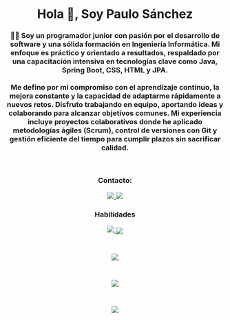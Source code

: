 <h1 align="center">Hola 👋, Soy Paulo Sánchez</h1>
<h3 align="center">👨‍💻 Soy un programador junior con pasión por el desarrollo de software y una sólida formación en Ingeniería Informática. Mi enfoque es práctico y orientado a resultados, respaldado por una capacitación intensiva en tecnologías clave como Java, Spring Boot, CSS, HTML y JPA. <br> <br> Me defino por mi compromiso con el aprendizaje continuo, la mejora constante y la capacidad de adaptarme rápidamente a nuevos retos. Disfruto trabajando en equipo, aportando ideas y colaborando para alcanzar objetivos comunes. Mi experiencia incluye proyectos colaborativos donde he aplicado metodologías ágiles (Scrum), control de versiones con Git y gestión eficiente del tiempo para cumplir plazos sin sacrificar calidad.</h3>
<br>

<h3 align="center">Contacto:</h3>
<p align="center">
  <a href="https://www.linkedin.com/in/paulosanchezh/">
    <img src="https://skillicons.dev/icons?i=linkedin" />
  </a>
  <a href="mailto:paulosanchez.dev@gmail.com">
    <img src="https://skillicons.dev/icons?i=gmail" />
  </a>
</p>
<h3 align="center">Habilidades</h3>
<p align="center">
  <a href="https://skillicons.dev">
    <img src="https://skillicons.dev/icons?i=css,html,java,js,spring,postgres,mysql,docker,github,git" />
    <picture>
      <source
        srcset="https://skillicons.dev/icons?i=css,html,java,js,spring,postgres,mysql,docker,github,git"
        media="(prefers-color-scheme: dark)"
      />
      <source
        srcset="https://skillicons.dev/icons?i=css,html,java,js,spring,postgres,mysql,docker,github,git"
        media="(prefers-color-scheme: light), (prefers-color-scheme: no-preference)"
      />
      <img align="center" src="https://skillicons.dev/icons?i=css,html,java,js,spring,postgres,mysql,docker,github,git&theme=ligth" />
    </picture>
  </a>
</p>
<br>
<p align="center">
<picture>
  <source
    srcset="https://github-readme-streak-stats.herokuapp.com/?user=paulosanchezh&theme=vue-dark&hide_border=false&card_width=450"
    media="(prefers-color-scheme: dark)"
  />
  <source
    srcset="https://github-readme-streak-stats.herokuapp.com/?user=paulosanchezh&theme=vue&hide_border=false&card_width=450"
    media="(prefers-color-scheme: light), (prefers-color-scheme: no-preference)"
  />
  <img align="center" src="https://github-readme-streak-stats.herokuapp.com/?user=paulosanchezh&theme=dark&hide_border=false&card_width=450" />
</picture>
</p>
<br>
<p align="center">
<picture>
  <source
    srcset="https://github-readme-stats.vercel.app/api?username=paulosanchezh&theme=vue-dark&rank_icon=github"
    media="(prefers-color-scheme: dark)"
  />
  <source
    srcset="https://github-readme-stats.vercel.app/api?username=paulosanchezh&theme=vue&rank_icon=github"
    media="(prefers-color-scheme: light), (prefers-color-scheme: no-preference)"
  />
  <img align="center" src="https://github-readme-stats.vercel.app/api?username=paulosanchezh&theme=vue&rank_icon=github" />
</picture>
</p>
<br>
<p align="center">
<picture>
  <source
    srcset="https://github-readme-stats.vercel.app/api/top-langs/?username=paulosanchezh&theme=vue-dark&show_icons=true&hide_border=false&layout=compact&card_width=450"
    media="(prefers-color-scheme: dark)"
  />
  <source
    srcset="https://github-readme-stats.vercel.app/api/top-langs/?username=paulosanchezh&theme=vue&show_icons=true&hide_border=false&layout=compact&card_width=450"
    media="(prefers-color-scheme: light), (prefers-color-scheme: no-preference)"
  />
  <img align="center" src="https://github-readme-stats.vercel.app/api/top-langs/?username=paulosanchezh&theme=vue&show_icons=true&hide_border=false&layout=compact&card_width=450" />
</picture>
</p>
  







